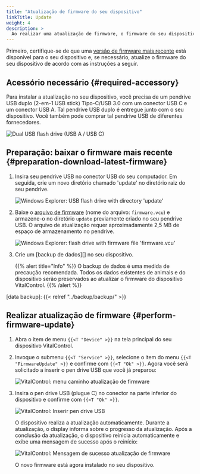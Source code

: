 ```yaml
---
title: "Atualização de firmware do seu dispositivo"
linkTitle: Update
weight: 4
description: >
  Ao realizar uma atualização de firmware, o firmware do seu dispositivo VitalControl pode ser atualizado para as versões mais recentes disponíveis.
---
```

Primeiro, certifique-se de que uma [versão de firmware mais recente](../versions/) está disponível para o seu dispositivo e, se necessário, atualize o firmware do seu dispositivo de acordo com as instruções a seguir.

## Acessório necessário {#required-accessory}

Para instalar a atualização no seu dispositivo, você precisa de um pendrive USB duplo (2-em-1 USB stick) Tipo-C/USB 3.0 com um conector USB C e um conector USB A. Tal pendrive USB duplo é entregue junto com o seu dispositivo. Você também pode comprar tal pendrive USB de diferentes fornecedores.

![Dual USB flash drive (USB A / USB C)](/images/firmware/update/usb-dual-stick.svg "Dual USB flash drive")

## Preparação: baixar o firmware mais recente {#preparation-download-latest-firmware}

1. Insira seu pendrive USB no conector USB do seu computador. Em seguida, crie um novo diretório chamado 'update' no diretório raiz do seu pendrive.

    ![Windows Explorer: USB flash drive with directory 'update'](../images/create-folder-update.png "USB flash drive: directory 'update'")

1. Baixe o [arquivo de firmware](/download/firmware.vcu) (nome do arquivo: `firmware.vcu`) e armazene-o no diretório `update` previamente criado no seu pendrive USB. O arquivo de atualização requer aproximadamente 2,5 MB de espaço de armazenamento no pendrive.

    ![Windows Explorer: flash drive with firmware file 'firmware.vcu'](../images/save-firmware-file.png "Flash drive with firmware file")

1. Crie um [backup de dados][] no seu dispositivo.

    {{% alert title="Info" %}}
O backup de dados é uma medida de precaução recomendada. Todos os dados existentes de animais e do dispositivo serão preservados ao atualizar o firmware do dispositivo VitalControl.
    {{% /alert %}}

[data backup]: {{< relref "../backup/backup/" >}}

## Realizar atualização de firmware {#perform-firmware-update}

1. Abra o item de menu `{{<T "Device" >}}` na tela principal do seu dispositivo VitalControl.


1. Invoque o submenu `{{<T "Service" >}}`, selecione o item do menu `{{<T "FirmwareUpdate" >}}` e confirme com `{{<T "Ok" >}}`. Agora você será solicitado a inserir o pen drive USB que você já preparou:

    ![VitalControl: menu caminho atualização de firmware](../images/firmware-update.png "Atualização de firmware")

1. Insira o pen drive USB (plugue C) no conector na parte inferior do dispositivo e confirme com `{{<T "Ok" >}}`.

    ![VitalControl: Inserir pen drive USB](/images/firmware/update/plug-in-dual-usb-stick.svg "Inserir pen drive USB")

    O dispositivo realiza a atualização automaticamente. Durante a atualização, o display informa sobre o progresso da atualização. Após a conclusão da atualização, o dispositivo reinicia automaticamente e exibe uma mensagem de sucesso após o reinício:

   ![VitalControl: Mensagem de sucesso atualização de firmware](../images/update-success.png "Sucesso na atualização de firmware")

   O novo firmware está agora instalado no seu dispositivo.

